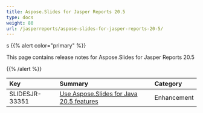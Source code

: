 ```yaml
---
title: Aspose.Slides for Jasper Reports 20.5
type: docs
weight: 80
url: /jasperreports/aspose-slides-for-jasper-reports-20-5/
---
```

s
{{% alert color="primary" %}} 

This page contains release notes for Aspose.Slides for Jasper Reports 20.5

{{% /alert %}} 

|**Key**|**Summary**|**Category**|
| :- | :- | :- |
|SLIDESJR-33351|[Use Aspose.Slides for Java 20.5 features](https://docs.aspose.com/slides/java/aspose-slides-for-java-20-5-release-notes/)|Enhancement|

